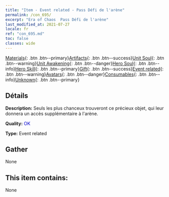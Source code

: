 ```yaml
---
title: "Item - Event related - Pass Défi de l'arène"
permalink: /con_695/
excerpt: "Era of Chaos  Pass Défi de l'arène"
last_modified_at: 2021-07-27
locale: fr
ref: "con_695.md"
toc: false
classes: wide
---
```

 [Materials](/ItemsFR/){: .btn .btn--primary}[Artifacts](/ItemsFR/Artifacts/){: .btn .btn--success}[Unit Soul](/ItemsFR/UnitSoul/){: .btn .btn--warning}[Unit Awakening](/ItemsFR/UnitAwakening/){: .btn .btn--danger}[Hero Soul](/ItemsFR/HeroSoul/){: .btn .btn--info}[Hero Skill](/ItemsFR/HeroSkill/){: .btn .btn--primary}[Gift](/ItemsFR/Gift/){: .btn .btn--success}[Event related](/ItemsFR/Events/){: .btn .btn--warning}[Avatars](/ItemsFR/Avatars/){: .btn .btn--danger}[Consumables](/ItemsFR/Consumables/){: .btn .btn--info}[Unknown](/ItemsFR/Unknown/){: .btn .btn--primary}

## Détails
 **Description:** Seuls les plus chanceux trouveront ce précieux objet, qui leur donnera un accès supplémentaire à l'arène.

 **Quality:** <span style="color: #0000CD">OK</span>

 **Type:** Event related

## Gather

  None

## This item contains:

  None

